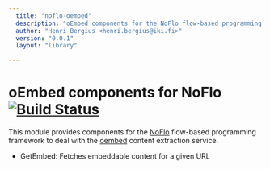 ```yaml
---
  title: "noflo-oembed"
  description: "oEmbed components for the NoFlo flow-based programming environment"
  author: "Henri Bergius <henri.bergius@iki.fi>"
  version: "0.0.1"
  layout: "library"

---
```

oEmbed components for NoFlo [![Build Status](https://secure.travis-ci.org/bergie/noflo-oembed.png?branch=master)](https://travis-ci.org/bergie/noflo-oembed)
=========================

This module provides components for the [NoFlo](http://noflojs.org/) flow-based programming framework to deal with the [oembed](http://oembed.com/) content extraction service.

* GetEmbed: Fetches embeddable content for a given URL
